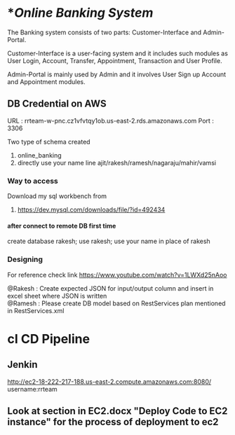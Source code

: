 # ******Online Banking System***** #

The Banking system consists of two parts: Customer-Interface and Admin-Portal. 

Customer-Interface is a user-facing system and it includes such modules as User Login, Account, Transfer, 
Appointment, Transaction and User Profile. 

Admin-Portal is mainly used by Admin and it involves User Sign up Account and Appointment modules.

## DB Credential on AWS ##

URL : rrteam-w-pnc.cz1vfvtqy1ob.us-east-2.rds.amazonaws.com
Port : 3306

Two type of schema created
1. online_banking
2. directly use your name line ajit/rakesh/ramesh/nagaraju/mahir/vamsi

### Way to access ###

Download my sql workbench from
  1. https://dev.mysql.com/downloads/file/?id=492434
  
  #### after connect to remote DB first time #######
  create database rakesh;
  use rakesh;
  use your name in place of rakesh



### Designing ###
For reference check link
https://www.youtube.com/watch?v=1LWXd25nAoo

@Rakesh : Create expected JSON for input/output column and insert in excel sheet where JSON is written
<br>
@Ramesh : Please create DB model based on RestServices plan mentioned in RestServices.xml

# cI CD Pipeline #
## Jenkin ##
http://ec2-18-222-217-188.us-east-2.compute.amazonaws.com:8080/
username:rrteam

##  Look at section in EC2.docx "Deploy Code to EC2 instance" for the process of deployment to ec2 ##
